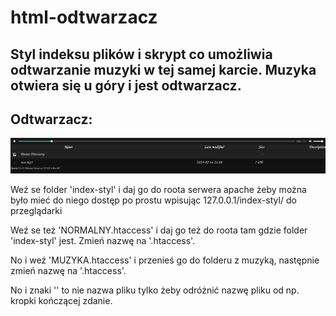 # html-odtwarzacz
## Styl indeksu plików i skrypt co umożliwia odtwarzanie muzyki w tej samej karcie. Muzyka otwiera się u góry i jest odtwarzacz. 
## Odtwarzacz:
![odtwarzacz](muzyka.png)

Weź se folder 'index-styl' i daj go do roota serwera apache żeby można było mieć do niego dostęp po prostu wpisując 127.0.0.1/index-styl/ do przeglądarki

Weź se też 'NORMALNY.htaccess' i daj go też do roota tam gdzie folder 'index-styl' jest. Zmień nazwę na '.htaccess'.

No i weź 'MUZYKA.htaccess' i przenieś go do folderu z muzyką, następnie zmień nazwę na '.htaccess'.

No i znaki '' to nie nazwa pliku tylko żeby odróżnić nazwę pliku od np. kropki kończącej zdanie.
